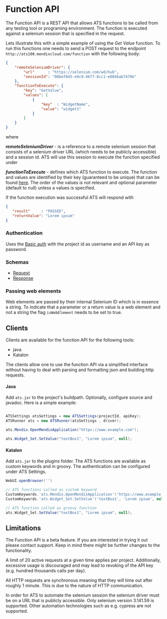 # Function API

The Function API is a REST API that allows ATS functions to be called from any testing tool or programing environment.
The function is executed against a selenium session that is specified in the request.

Lets illustrate this with a simple example of using the *Get Value* function.
To run this functions one needs to send a POST request to the endpoint `http://ats100.mendixcloud.com/function` with the following body:

```json
{
    "remoteSeleniumDriver": {
        "url"      : "https://selenium.com/wd/hub",
        "sessionId": "00bef045-e9c9-4677-8cc1-e084bab7476b"
    },
    "functionToExecute": {
        "key": "GetValue",
        "values": [
            {
                "key"  : "WidgetName",
                "value": "widget1"
            }
        ]
    }
}
```
where

**_remoteSeleniumDriver_** - is a reference to a remote selenium session that consists of a selenium driver URL (which needs to be publicly accessible) and a session id.
ATS will use this session to execute the function specified under

**_functionToExecute_** - defines which ATS function to execute. The function and values are identified by their key (guaranteed to be unique) that can be found [here](functions_api_reference.md).
The order of the values is not relevant and optional parameter (default to null) unless a values is specified.

If the function execution was successful ATS will respond with

```json
{
   "result"     : "PASSED",
   "returnValue": "Lorem ipsum"
}
```

###  Authentication

Uses the [Basic auth](https://tools.ietf.org/html/rfc7617) with the project id as username and an API key as password. 

### Schemas

* [Request](../function-api-reference/functions_api_request.schema.json)
* [Response](../function-api-reference/functions_api_response.schema.json)

### Passing web elements

Web elements are passed by their internal Selenium ID which is in essence a string. To indicate that a parameter or a return value is a web element and not a string the flag `isWebElement` needs to be set to true.

## Clients

Clients are available for the function API for the following tools:

* java
* Katalon

The clients allow one to use the function API via a simplified interface without having to deal with parsing and formatting json and building http requests.

#### Java

Add `ats.jar` to the project's buildpath. Optionally, configure source and javadoc. Here is a simple example:

```java

ATSSettings atsSettings = new ATSSettings(projectId, apiKey);
ATSRunner ats = new ATSRunner(atsSettings , driver);

ats.Mendix.OpenMendixApplication("https://www.example.com");

ats.Widget_Set.SetValue("textBox1", "Lorem ipsum", null);

```

#### Katalon

Add `ats.jar` to the plugins folder. The ATS functions are available as custom keywords and in groovy. The authentication can be configured under ATS Settings.

```groovy
WebUI.openBrowser('')

// ATS functions called as custom keyword
CustomKeywords.'ats.Mendix.OpenMendixApplication'('https://www.example.com')
CustomKeywords.'ats.Widget_Set.SetValue'('textBox1', 'Lorem ipsum', null)

// ATS function called as groovy function
ats.Widget_Set.SetValue("textBox1", "Lorem ipsum", null);
```

## Limitations

The Function API is a beta feature. If you are interested in trying it out please contact support. Keep in mind there might be further changes to the functionality.

A limit of 20 active requests at a given time applies per project. Additionally, excessive usage is discouraged and may lead to revoking of the API key (e.g. hundred thousands calls per day). 

All HTTP requests are synchronous meaning that they will time out after roughly 1 minute. This is due to the nature of HTTP communication.

In order for ATS to automate the selenium session the selenium driver must be on a URL that is publicly accessible. Only selenium version 3.141.59 is supported. Other automation technologies such as e.g. cypress are not supported.


